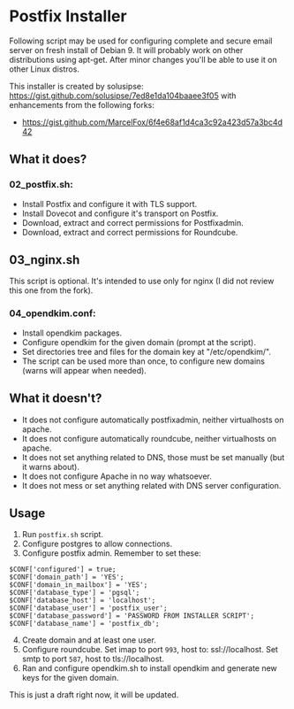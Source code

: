# Postfix Installer #

Following script may be used for configuring complete and secure email server on fresh install of Debian 9. It will probably work on other distributions using apt-get. After minor changes you'll be able to use it on other Linux distros.

This installer is created by solusipse: https://gist.github.com/solusipse/7ed8e1da104baaee3f05
with enhancements from the following forks:
- https://gist.github.com/MarcelFox/6f4e68af1d4ca3c92a423d57a3bc4d42

## What it does? ##
### 02_postfix.sh: ###
- Install Postfix and configure it with TLS support.
- Install Dovecot and configure it's transport on Postfix.
- Download, extract and correct permissions for Postfixadmin.
- Download, extract and correct permissions for Roundcube.

## 03_nginx.sh
This script is optional. It's intended to use only for nginx (I did not review this one from the fork).

### 04_opendkim.conf:
- Install opendkim packages.
- Configure opendkim for the given domain (prompt at the script).
- Set directories tree and files for the domain key at "/etc/opendkim/".
- The script can be used more than once, to configure new domains (warns will appear when needed).

## What it doesn't? ##
- It does not configure automatically postfixadmin, neither virtualhosts on apache.
- It does not configure automatically roundcube, neither virtualhosts on apache.
- It does not set anything related to DNS, those must be set manually (but it warns about).
- It does not configure Apache in no way whatsoever.
- It does not mess or set anything related with DNS server configuration.


## Usage ##

1. Run `postfix.sh` script.
2. Configure postgres to allow connections.
3. Configure postfix admin. Remember to set these:
```
$CONF['configured'] = true;
$CONF['domain_path'] = 'YES';
$CONF['domain_in_mailbox'] = 'YES';
$CONF['database_type'] = 'pgsql';
$CONF['database_host'] = 'localhost';
$CONF['database_user'] = 'postfix_user';
$CONF['database_password'] = 'PASSWORD FROM INSTALLER SCRIPT';
$CONF['database_name'] = 'postfix_db';
```
4. Create domain and at least one user.
5. Configure roundcube. Set imap to port `993`, host to: ssl://localhost. Set smtp to port `587`, host to tls://localhost.
6. Ran and configure opendkim.sh to install opendkim and generate new keys for the given domain.

This is just a draft right now, it will be updated.